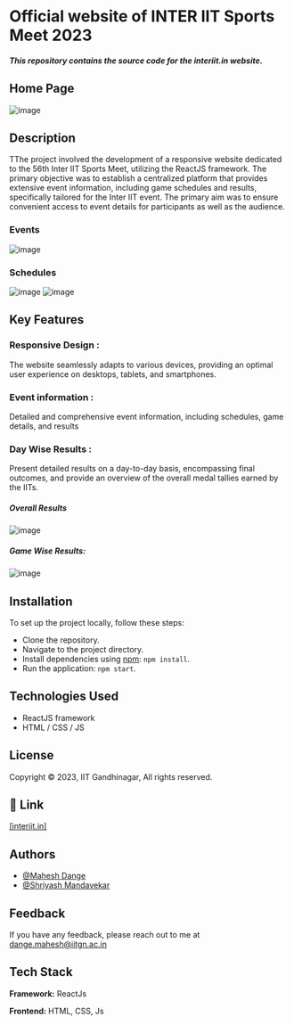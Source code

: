 # Official website of INTER IIT Sports Meet 2023

##### This repository contains the source code for the interiit.in website.

## Home Page
![image](https://github.com/123nxxp/Inter-IIT-sports/assets/105475941/a4dc02f3-191e-4b61-9a9d-e1599e9cf647)


## Description
TThe project involved the development of a responsive website dedicated to the 56th Inter IIT Sports Meet, utilizing the ReactJS framework. The primary objective was to establish a centralized platform that provides extensive event information, including game schedules and results, specifically tailored for the Inter IIT event. The primary aim was to ensure convenient access to event details for participants as well as the audience.

### Events
![image](https://github.com/123nxxp/Inter-IIT-sports/assets/105475941/71de3148-c81b-451f-a39a-e7087f425632)

### Schedules
![image](https://github.com/123nxxp/Inter-IIT-sports/assets/105475941/ba498add-ae3e-42dc-a3b3-1da1a8e3ba68)
![image](https://github.com/123nxxp/Inter-IIT-sports/assets/105475941/19c3fdb7-5979-4a75-96fd-017ac33e5a28)


## Key Features

### Responsive Design : 
The website seamlessly adapts to various devices, providing an optimal user experience on desktops, tablets, and smartphones.

### Event information :
Detailed and comprehensive event information, including schedules, game details, and results

### Day Wise Results :
Present detailed results on a day-to-day basis, encompassing final outcomes, and provide an overview of the overall medal tallies earned by the IITs.

##### Overall Results
![image](https://github.com/123nxxp/Inter-IIT-sports/assets/105475941/7a713748-2a3d-4f96-8438-4b4e308d2bb5)
##### Game Wise Results:
![image](https://github.com/123nxxp/Inter-IIT-sports/assets/105475941/f578a0f6-2ad4-4dc4-a554-e5fb7960d2b9)


## Installation
To set up the project locally, follow these steps:

- Clone the repository.
- Navigate to the project directory.
- Install dependencies using [npm](https://www.npmjs.com/): `npm install`.
- Run the application: `npm start`.


## Technologies Used

- ReactJS framework
- HTML / CSS / JS


## License

Copyright © 2023, IIT Gandhinagar, All rights reserved.

## 🔗 Link
[[interiit.in]](https://interiit.in/)



## Authors

- [@Mahesh Dange](https://github.com/123nxxp/)
- [@Shriyash Mandavekar](https://github.com/Shriyash1234)

## Feedback

If you have any feedback, please reach out to me at dange.mahesh@iitgn.ac.in


## Tech Stack

**Framework:** ReactJs

**Frontend:** HTML, CSS, Js

